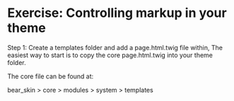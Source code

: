 # Exercise: Controlling markup in your theme

Step 1: Create a templates folder and add a page.html.twig file within,
The easiest way to start is to copy the core page.html.twig into your theme folder.

The core file can be found at:

bear_skin > core > modules > system > templates